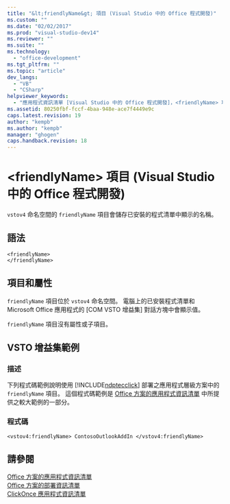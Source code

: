 ```yaml
---
title: "&lt;friendlyName&gt; 項目 (Visual Studio 中的 Office 程式開發)"
ms.custom: ""
ms.date: "02/02/2017"
ms.prod: "visual-studio-dev14"
ms.reviewer: ""
ms.suite: ""
ms.technology: 
  - "office-development"
ms.tgt_pltfrm: ""
ms.topic: "article"
dev_langs: 
  - "VB"
  - "CSharp"
helpviewer_keywords: 
  - "應用程式資訊清單 [Visual Studio 中的 Office 程式開發]，<friendlyName> 項目"
ms.assetid: 80250fbf-fccf-4baa-948e-ace7f4449e9c
caps.latest.revision: 19
author: "kempb"
ms.author: "kempb"
manager: "ghogen"
caps.handback.revision: 18
---
```

# &lt;friendlyName&gt; 項目 (Visual Studio 中的 Office 程式開發)
  `vstov4`  命名空間的 `friendlyName` 項目會儲存已安裝的程式清單中顯示的名稱。  
  
## 語法  
  
```  
<friendlyName>  
</friendlyName>  
```  
  
## 項目和屬性  
 `friendlyName` 項目位於 `vstov4`  命名空間。 電腦上的已安裝程式清單和 Microsoft Office 應用程式的 \[COM VSTO 增益集\] 對話方塊中會顯示值。  
  
 `friendlyName` 項目沒有屬性或子項目。  
  
## VSTO 增益集範例  
  
### 描述  
 下列程式碼範例說明使用 [!INCLUDE[ndptecclick](../vsto/includes/ndptecclick-md.md)] 部署之應用程式層級方案中的 `friendlyName` 項目。 這個程式碼範例是 [Office 方案的應用程式資訊清單](../vsto/application-manifests-for-office-solutions.md) 中所提供之較大範例的一部分。  
  
### 程式碼  
  
```  
<vstov4:friendlyName> ContosoOutlookAddIn </vstov4:friendlyName>  
```  
  
## 請參閱  
 [Office 方案的應用程式資訊清單](../vsto/application-manifests-for-office-solutions.md)   
 [Office 方案的部署資訊清單](../vsto/deployment-manifests-for-office-solutions.md)   
 [ClickOnce 應用程式資訊清單](../deployment/clickonce-application-manifest.md)  
  
  